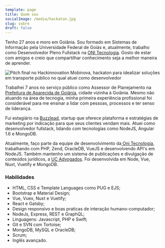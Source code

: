 ```yaml
---
template: page
title: Quem sou
socialImage: /media/hackaton.jpg
slug: sobre
draft: false
---
```

Tenho 27 anos e moro em Goiânia. Sou formado em Sistemas de Informação pela Universidade Federal de Goiás e, atualmente, trabalho como Desenvolvedor Pleno Fullstack na [ONI Tecnologia](https://onitecnologia.com.br/). Gosto de estar com amigos e creio que compartilhar conhecimento seja a melhor maneira de aprender.

![Pitch final no Hackinnovation Mobinova, hackaton para idealizar soluções em transporte público no qual atuei como desenvolvedor](/media/hackaton.jpg "Anuar Daher - Desenvolvedor de Software")

Trabalhei 7 anos no serviço público como Assessor de Planejamento na [Prefeitura de Aparecida de Goiânia](https://www.aparecida.go.gov.br/), cidade vizinha à Goiânia. Mesmo não atuando na área de tecnogia, minha primeira experiência profissional foi considerável para me ensinar a lidar com pessoas, processos e ter senso de liderança. 

Fui estagiário na [Buzzlead](https://buzzlead.com.br/), startup que oferece plataforma e estratégias de marketing por indicação para que seus clientes vendam mais. Atuei como desenvolvedor fullstack, lidando com tecnologias como NodeJS, Angular 1.6 e MongoDB.

Atualmente, faço parte da equipe de desenvolvimento da[ Oni Tecnologia](https://onitecnologia.com.br/), trabalhando com PHP, Zend, OracleDB, VueJS e desenvolvendo API's em NodeJS. Também mantenho um sistema de publicações e divulgação de conteúdos jurídicos, a [UC Advogados](https://ucadvogados.com.br). Foi desenvolvida em Node, Vue, Nuxt, Vuetify e MongoDB.

### Habilidades

* HTML, CSS e Template Languages como PUG e EJS;
* Bootstrap e Material Design;
* Vue, Vuex, Nuxt e Vuetify;
* React e Gatsby;
* Design responsivo e boas praticas de interação humano-computador;
* NodeJs, Express, REST e GraphQL;
* Linguagens: Javascript, PHP e Swift;
* Git e SVN com Tortoise;
* MongoDB, MySQL e OracleDB;
* Scrum;
* Inglês avançado.